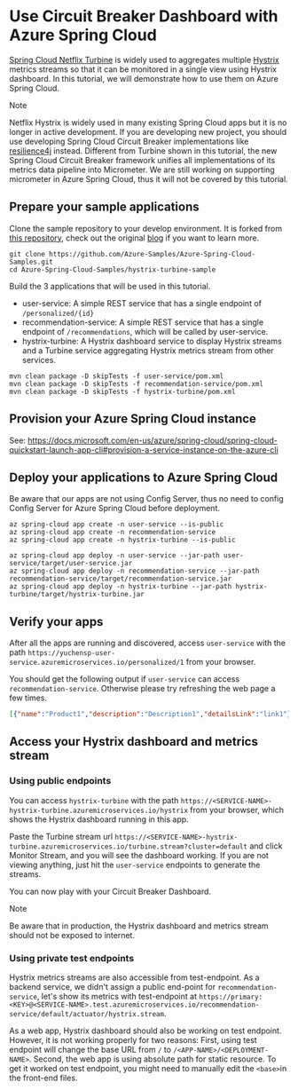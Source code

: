 # Use Circuit Breaker Dashboard with Azure Spring Cloud
[Spring Cloud Netflix Turbine](https://github.com/Netflix/Turbine) is widely used to aggregates multiple [Hystrix](https://github.com/Netflix/Hystrix) metrics streams so that it can be monitored in a single view using Hystrix dashboard. In this tutorial, we will demonstrate how to use them on Azure Spring Cloud.

>[!NOTE]
> Netflix Hystrix is widely used in many existing Spring Cloud apps but it is no longer in active development. If you are developing new project, you should use developing Spring Cloud Circuit Breaker implementations like [resilience4j](https://github.com/resilience4j/resilience4j) instead. Different from Turbine shown in this tutorial, the new Spring Cloud Circuit Breaker framework unifies all implementations of its metrics data pipeline into Micrometer. We are still working on supporting micrometer in Azure Spring Cloud, thus it will not be covered by this tutorial.

## Prepare your sample applications

Clone the sample repository to your develop environment. It is forked from [this repository](https://github.com/StackAbuse/spring-cloud/tree/master/spring-turbine), check out the original [blog](https://stackabuse.com/spring-cloud-turbine/) if you want to learn more.

```azurecli
git clone https://github.com/Azure-Samples/Azure-Spring-Cloud-Samples.git
cd Azure-Spring-Cloud-Samples/hystrix-turbine-sample
```

Build the 3 applications that will be used in this tutorial.
* user-service: A simple REST service that has a single endpoint of `/personalized/{id}`
* recommendation-service: A simple REST service that has a single endpoint of `/recommendations`, which will be called by user-service.
* hystrix-turbine: A Hystrix dashboard service to display Hystrix streams and a Turbine service aggregating Hystrix metrics stream from other services.
  
```azurecli
mvn clean package -D skipTests -f user-service/pom.xml
mvn clean package -D skipTests -f recommendation-service/pom.xml
mvn clean package -D skipTests -f hystrix-turbine/pom.xml
```

## Provision your Azure Spring Cloud instance

See: https://docs.microsoft.com/en-us/azure/spring-cloud/spring-cloud-quickstart-launch-app-cli#provision-a-service-instance-on-the-azure-cli

## Deploy your applications to Azure Spring Cloud

Be aware that our apps are not using Config Server, thus no need to config Config Server for Azure Spring Cloud before deployment.

```azurecli
az spring-cloud app create -n user-service --is-public
az spring-cloud app create -n recommendation-service
az spring-cloud app create -n hystrix-turbine --is-public

az spring-cloud app deploy -n user-service --jar-path user-service/target/user-service.jar
az spring-cloud app deploy -n recommendation-service --jar-path recommendation-service/target/recommendation-service.jar
az spring-cloud app deploy -n hystrix-turbine --jar-path hystrix-turbine/target/hystrix-turbine.jar
```

## Verify your apps

After all the apps are running and discovered, access `user-service` with the path `https://yuchensp-user-service.azuremicroservices.io/personalized/1` from your browser.

You should get the following output if `user-service` can access `recommendation-service`. Otherwise please try refreshing the web page a few times.

```json
[{"name":"Product1","description":"Description1","detailsLink":"link1"},{"name":"Product2","description":"Description2","detailsLink":"link3"},{"name":"Product3","description":"Description3","detailsLink":"link3"}]
```

## Access your Hystrix dashboard and metrics stream

### Using public endpoints

You can access `hystrix-turbine` with the path `https://<SERVICE-NAME>-hystrix-turbine.azuremicroservices.io/hystrix` from your browser, which shows the Hystrix dashboard running in this app.

Paste the Turbine stream url `https://<SERVICE-NAME>-hystrix-turbine.azuremicroservices.io/turbine.stream?cluster=default` and click Monitor Stream, and you will see the dashboard working. If you are not viewing anything, just hit the `user-service` endpoints to generate the streams.


You can now play with your Circuit Breaker Dashboard.

>[!NOTE] 
> Be aware that in production, the Hystrix dashboard and metrics stream should not be exposed to internet. 

### Using private test endpoints

Hystrix metrics streams are also accessible from test-endpoint. As a backend service, we didn't assign a public end-point for `recommendation-service`, let's show its metrics with test-endpoint at `https://primary:<KEY>@<SERVICE-NAME>.test.azuremicroservices.io/recommendation-service/default/actuator/hystrix.stream`.


As a web app, Hystrix dashboard should also be working on test endpoint. However, it is not working properly for two reasons: First, using test endpoint will change the base URL from `/` to `/<APP-NAME>/<DEPLOYMENT-NAME>`. Second, the web app is using absolute path for static resource. To get it worked on test endpoint, you might need to manually edit the `<base>`in the front-end files.